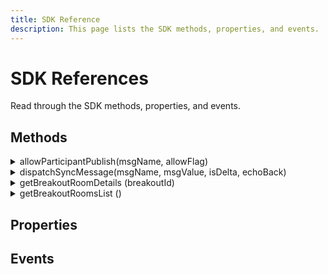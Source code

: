```yaml
---
title: SDK Reference
description: This page lists the SDK methods, properties, and events.  
---
```


# SDK References

Read through the SDK methods, properties, and events. 

## Methods

<details>

  <summary>allowParticipantPublish(msgName, allowFlag)</summary>
    
  #### allowParticipantPublish (`msgName`, `allowFlag`)
  **Available since**: 10.8
  
  **Host Only** | This method will allow/block the participants from sending a sync event. 
  
  
  | Param   | Type  | Description  |
  | ------ | ------------------- | ------------ |
  | msgName  | `string` | Name of the message for which the permission will be set |
  | allowFlag | `boolean` | If `true` then participants will be allowed     |
  
  **Returns**: `Void`
  #### Example:
  
  <CodeBlock slots="heading, code" languages="JavaScript"/>
  
  #### allowParticipantPublish
  
  ```javascript
  customPodObject.allowParticipantPublish("name", true)
  ```
</details>

<details>

  <summary>dispatchSyncMessage(msgName, msgValue, isDelta, echoBack)</summary>
  
  #### dispatchSyncMessage (`msgName`, `msgValue`, `isDelta`, `echoBack`)
  **Available since**: 10.0
  
  Method to send a sync message to other participants
  
  
  | Param  | Type                | Description  |
  | ------ | ------------------- | ------------ |
  | msgName  | `string` | Name of the message to be sent -- should be meaningful to the pod running on other participant's machines |
  | msgValue | `object` | The contents of the message to be sent, the format to be determined by your own custom pod     |
  | isDelta | `boolean` | If `true`, then all of the events matching this message name will be sent to new particpants. If `false`, then only the last known event will be sent.     |
  | echoBack | `boolean` | if `true`, then this instance of the custom pod will receive a corresponding sync message back, otherwise only the other participants will receive this message.     |
  
  #### Example:
  
  <CodeBlock slots="heading, code" languages="JavaScript"/>
  
  #### dispatchSyncMessage
  
  ```javascript
  customPodObject.dispatchSyncMessage("name", ["John"], true, true)
  ```

</details>

<details>

  <summary>getBreakoutRoomDetails (breakoutId)</summary>
  
  ### getBreakoutRoomDetails (`breakoutId`)
  **Available since**: 11.0
  
  [Host Only Function] This method will return an object with information about a breakout room
  
  | Param      | Type     | Description |
  |------------|----------|-------------|
  | breakoutId | `number` |             |
  
  #### Returns:
  
  `Object`: Object that has two values breakoutRoom id and breakout room name, returns null if participant calls this function
  
  #### Example:
  
  <CodeBlock slots="heading, code" languages="JavaScript"/>
  
  #### getBreakoutRoomDetails
  
  ```javascript
  let borObj = customPodObject.getBreakoutRoomDetails(1)
  let name = borObj.name
  let id = borObj.id
  ```
</details>

<details>

  <summary>getBreakoutRoomsList ()</summary>

  ### getBreakoutRoomsList ()
  **Available since**: 11.0
  
  [Host Only Function] This method will return the list of breakout rooms
  
  | Param | Type   | Description |
  |-------|--------|-------------|
  |       |        |             |
  
  #### Returns:
  
  `Array`: Array that contains the list of breakout rooms object that contains room id and name, returns null if participant calls this function
  
  #### Example:
  
  <CodeBlock slots="heading, code" languages="JavaScript"/>
  
  #### getBreakoutRoomsList
  
  ```javascript
  let borList = customPodObject.getBreakoutRoomsList()
  let room1Name = borList[0].name
  let room1Id = borList[0].id
  ````

</details>


## Properties


## Events
